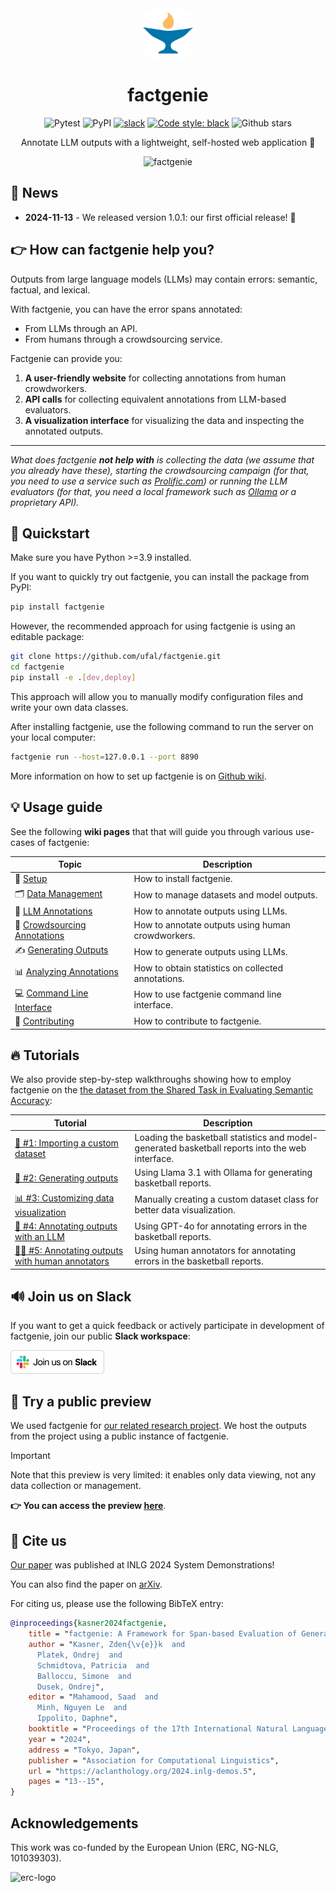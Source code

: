 <div align="center">
<img src="factgenie/static/img/favicon.png" width=80px" alt="logo" />

<h1> factgenie </h1>

<!-- ![Github downloads](https://img.shields.io/github/downloads/kasnerz/factgenie/total) -->

![Pytest](https://github.com/ufal/factgenie/actions/workflows/py311_tests.yml/badge.svg)
![PyPI](https://img.shields.io/pypi/v/factgenie)
[![slack](https://img.shields.io/badge/slack-factgenie-04AD90.svg?logo=slack)](https://join.slack.com/t/factgenie/shared_invite/zt-2u180yy81-3zCR7mt8EOy55cxA5zhKyQ)
[![Code style: black](https://img.shields.io/badge/code%20style-black-000000.svg)](https://github.com/psf/black)
![Github stars](https://img.shields.io/github/stars/kasnerz/factgenie?style=social)
<!-- [![arXiv](https://img.shields.io/badge/arXiv-2407.17863-b31b1b.svg)](https://arxiv.org/abs/2407.17863) -->
<!-- ![PyPI downloads](https://img.shields.io/pypi/dm/factgenie) -->

Annotate LLM outputs with a lightweight, self-hosted web application 🌈

![factgenie](https://github.com/user-attachments/assets/1d074588-ada1-4974-a42a-0d2195c65283)

</div>

## 📢  News
- **2024-11-13** - We released version 1.0.1: our first official release! 🎉

## 👉️ How can factgenie help you?
Outputs from large language models (LLMs) may contain errors: semantic, factual, and lexical. 

With factgenie, you can have the error spans annotated:
- From LLMs through an API.
- From humans through a crowdsourcing service.

Factgenie can provide you:
1. **A user-friendly website** for collecting annotations from human crowdworkers.
2. **API calls** for collecting equivalent annotations from LLM-based evaluators.
3. **A visualization interface** for visualizing the data and inspecting the annotated outputs.

---
*What does factgenie **not help with** is collecting the data (we assume that you already have these), starting the crowdsourcing campaign (for that, you need to use a service such as [Prolific.com](https://prolific.com)) or running the LLM evaluators (for that, you need a local framework such as [Ollama](https://ollama.com) or a proprietary API).*

## 🏃 Quickstart
Make sure you have Python >=3.9 installed.

If you want to quickly try out factgenie, you can install the package from PyPI:
```bash
pip install factgenie
```

However, the recommended approach for using factgenie is using an editable package:
```bash
git clone https://github.com/ufal/factgenie.git
cd factgenie
pip install -e .[dev,deploy]
```
This approach will allow you to manually modify configuration files and write your own data classes.

After installing factgenie, use the following command to run the server on your local computer:
```bash
factgenie run --host=127.0.0.1 --port 8890
```
More information on how to set up factgenie is on [Github wiki](../../wiki/Setup).

## 💡 Usage guide


See the following **wiki pages** that that will guide you through various use-cases of factgenie:

| Topic                                                               | Description                                        |
| ------------------------------------------------------------------- | -------------------------------------------------- |
| 🔧 [Setup](../../wiki/Setup)                                         | How to install factgenie.                          |
| 🗂️ [Data Management](../../wiki/Data-Management)                     | How to manage datasets and model outputs.          |
| 🤖 [LLM Annotations](../../wiki/LLM-Annotations)                     | How to annotate outputs using LLMs.                |
| 👥 [Crowdsourcing Annotations](../../wiki/Crowdsourcing-Annotations) | How to annotate outputs using human crowdworkers.  |
| ✍️  [Generating Outputs](../../wiki/Generating-Outputs)              | How to generate outputs using LLMs.                |
| 📊 [Analyzing Annotations](../../wiki/Analyzing-Annotations)         | How to obtain statistics on collected annotations. |
| 💻 [Command Line Interface](../../wiki/CLI)                          | How to use factgenie command line interface.       |
| 🌱 [Contributing](../../wiki/Contributing)                           | How to contribute to factgenie.                    |

## 🔥 Tutorials
We also provide step-by-step walkthroughs showing how to employ factgenie on the [the dataset from the Shared Task in Evaluating Semantic Accuracy](https://github.com/ehudreiter/accuracySharedTask):

| Tutorial                                                                                                                    | Description                                                                                      |
| --------------------------------------------------------------------------------------------------------------------------- | ------------------------------------------------------------------------------------------------ |
| [🏀 #1: Importing a custom dataset](../../wiki/Tutorials#-tutorial-1-importing-a-custom-dataset)                             | Loading the basketball statistics and model-generated basketball reports into the web interface. |
| [💬 #2: Generating outputs](../../wiki/Tutorials#-tutorial-2-generating-outputs)                                             | Using Llama 3.1 with Ollama for generating basketball reports.                                   |
| [📊 #3: Customizing data visualization](../../wiki/Tutorials#-tutorial-3-customizing-data-visualization)                     | Manually creating a custom dataset class for better data visualization.                          |
| [🤖 #4: Annotating outputs with an LLM](../../wiki/Tutorials#-tutorial-4-annotating-outputs-with-an-llm)                     | Using GPT-4o for annotating errors in the basketball reports.                                    |
| [👨‍💼 #5: Annotating outputs with human annotators](../../wiki/Tutorials#-tutorial-5-annotating-outputs-with-human-annotators) | Using human annotators for annotating errors in the basketball reports.                          |

## 🔊 Join us on Slack

If you want to get a quick feedback or actively participate in development of factgenie, join our public **Slack workspace**:

<a href="https://join.slack.com/t/factgenie/shared_invite/zt-2u180yy81-3zCR7mt8EOy55cxA5zhKyQ"><img width="150px" alt="Join us on Slack" src="./img/slack.png"></a>

## 📸 Try a public preview
We used factgenie for [our related research project](https://d2t-llm.github.io/). We host the outputs from the project using a public instance of factgenie.

> [!IMPORTANT]
> Note that this preview is very limited: it enables only data viewing, not any data collection or management.

**👉️ You can access the preview [here](https://quest.ms.mff.cuni.cz/nlg/d2t-llm/)**.

## 💬 Cite us

[Our paper](https://aclanthology.org/2024.inlg-demos.5/) was published at INLG 2024 System Demonstrations!

You can also find the paper on [arXiv](https://arxiv.org/abs/2407.17863).

For citing us, please use the following BibTeX entry:
```bibtex
@inproceedings{kasner2024factgenie,
    title = "factgenie: A Framework for Span-based Evaluation of Generated Texts",
    author = "Kasner, Zden{\v{e}}k  and
      Platek, Ondrej  and
      Schmidtova, Patricia  and
      Balloccu, Simone  and
      Dusek, Ondrej",
    editor = "Mahamood, Saad  and
      Minh, Nguyen Le  and
      Ippolito, Daphne",
    booktitle = "Proceedings of the 17th International Natural Language Generation Conference: System Demonstrations",
    year = "2024",
    address = "Tokyo, Japan",
    publisher = "Association for Computational Linguistics",
    url = "https://aclanthology.org/2024.inlg-demos.5",
    pages = "13--15",
}
```

## Acknowledgements
This work was co-funded by the European Union (ERC, NG-NLG, 101039303).

<img src="img/LOGO_ERC-FLAG_FP.png" alt="erc-logo" height="150"/> 
